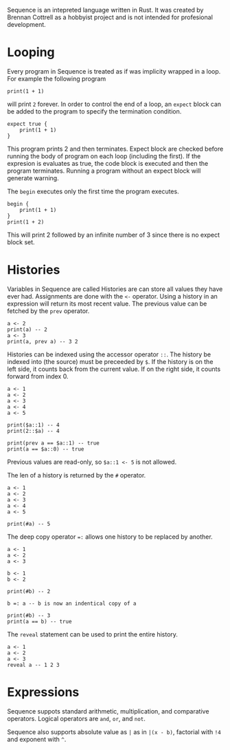Sequence is an intepreted language written in Rust. It was created by Brennan Cottrell as a 
hobbyist project and is not intended for profesional development.

# Looping 

Every program in Sequence is treated as if was implicity wrapped in a loop. For example the following program 
``` 
print(1 + 1)
```
will print `2` forever. In order to control the end of a loop, an `expect` block can be added to the program to specify the termination condition.
```
expect true { 
    print(1 + 1)
}
``` 
This program prints 2 and then terminates. Expect block are checked before running the body of program on each loop (including the first). If the expresion is evaluates as true, the code block is executed and then the program terminates. Running a program without an expect block will generate warning.

The `begin` executes only the first time the program executes. 
```
begin {
    print(1 + 1)
}
print(1 + 2)
```
This will print 2 followed by an infinite number of 3 since there is no expect block set.

# Histories

Variables in Sequence are called Histories are can store all values they have ever had. Assignments are done with the `<-` operator. Using a history in an expression will return its most recent value. The previous value can be fetched by the `prev` operator. 
```
a <- 2
print(a) -- 2
a <- 3
print(a, prev a) -- 3 2
```

Histories can be indexed using the accessor operator `::`. The history be indexed into (the source) must be preceeded by `$`. If the history is on the left side, it counts back from the current value. If on the right side, it counts forward from index 0. 
```
a <- 1
a <- 2
a <- 3
a <- 4
a <- 5

print($a::1) -- 4
print(2::$a) -- 4

print(prev a == $a::1) -- true 
print(a == $a::0) -- true
```

Previous values are read-only, so `$a::1 <- 5` is not allowed.

The len of a history is returned by the `#` operator. 
```
a <- 1
a <- 2
a <- 3
a <- 4
a <- 5

print(#a) -- 5
```

The deep copy operator `=:` allows one history to be replaced by another. 

```
a <- 1
a <- 2
a <- 3

b <- 1
b <- 2

print(#b) -- 2

b =: a -- b is now an indentical copy of a

print(#b) -- 3
print(a == b) -- true
```

The `reveal` statement can be used to print the entire history. 

```
a <- 1
a <- 2
a <- 3
reveal a -- 1 2 3 
```

# Expressions 
Sequence suppots standard arithmetic, multiplication, and comparative operators. Logical operators are `and`, `or`, and `not`. 

Sequence also supports absolute value as `|` as in `|(x - b)`, factorial with `!4` and exponent with `^`.  
